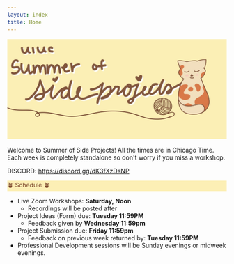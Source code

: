 ```yaml
---
layout: index
title: Home
---
```

<style>
.highlight { 
    background-color: #fcefb5;
    color: #784228;
}
</style>

![SOSP banner image](assets/banner.jpg)

Welcome to Summer of Side Projects! All the times are in Chicago Time. Each week is completely standalone so don't worry if you miss a workshop.

DISCORD: <https://discord.gg/dK3fXzDsNP>

<div class="highlight">🪴 Schedule 🪴</div>

- Live Zoom Workshops: **Saturday, Noon**
  - Recordings will be posted after
- Project Ideas (Form) due: **Tuesday 11:59PM**
  - Feedback given by **Wednesday 11:59pm**
- Project Submission due: **Friday 11:59pm**
  - Feedback on previous week returned by: **Tuesday 11:59PM**
- Professional Development sessions will be Sunday evenings or midweek evenings.
